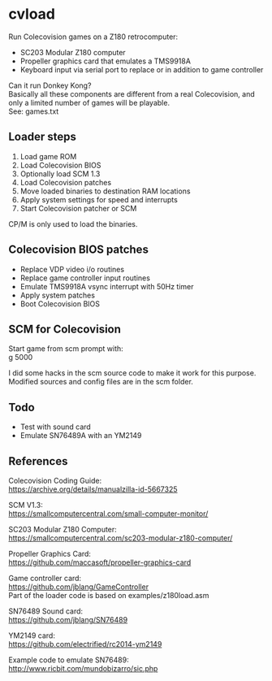 ﻿# cvload
Run Colecovision games on a Z180 retrocomputer:
- SC203 Modular Z180 computer 
- Propeller graphics card that emulates a TMS9918A
- Keyboard input via serial port to replace or in addition to game controller

Can it run Donkey Kong?  
Basically all these components are different from a real Colecovision,
and only a limited number of games will be playable.  
See: games.txt

## Loader steps
1. Load game ROM 
2. Load Colecovision BIOS
3. Optionally load SCM 1.3
4. Load Colecovision patches
4. Move loaded binaries to destination RAM locations
5. Apply system settings for speed and interrupts
6. Start Colecovision patcher or SCM

CP/M is only used to load the binaries.

## Colecovision BIOS patches

- Replace VDP video i/o routines
- Replace game controller input routines
- Emulate TMS9918A vsync interrupt with 50Hz timer 
- Apply system patches
- Boot Colecovision BIOS

## SCM for Colecovision

Start game from scm prompt with:  
g 5000

I did some hacks in the scm source code to make it work for this purpose.  
Modified sources and config files are in the scm folder.

## Todo
- Test with sound card
- Emulate SN76489A with an YM2149


## References
Colecovision Coding Guide:  
https://archive.org/details/manualzilla-id-5667325

SCM V1.3:  
https://smallcomputercentral.com/small-computer-monitor/

SC203 Modular Z180 Computer:  
https://smallcomputercentral.com/sc203-modular-z180-computer/

Propeller Graphics Card:  
https://github.com/maccasoft/propeller-graphics-card

Game controller card:  
https://github.com/jblang/GameController  
Part of the loader code is based on examples/z180load.asm

SN76489 Sound card:  
https://github.com/jblang/SN76489

YM2149 card:  
https://github.com/electrified/rc2014-ym2149

Example code to emulate SN76489:  
http://www.ricbit.com/mundobizarro/sic.php

